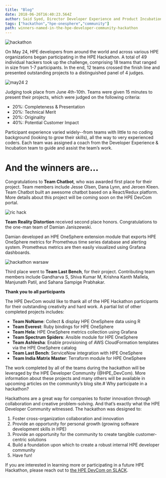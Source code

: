 ```yaml
---
title: "Blog"
date: 2018-06-26T16:40:23.564Z
author: Said Syed, Director Developer Experience and Product Incubation at HPE 
tags: ["hackathon","hpe-onesphere","community"]
path: winners-named-in-the-hpe-developer-community-hackathon
---
```

![hackathon](https://hpe-developer-portal.s3.amazonaws.com/uploads/media/2018/6/hackathon-1530031408442.png)

On May 24, HPE developers from around the world and across various HPE organizations began participating in the HPE Hackathon. A total of 49 individual hackers took up the challenge, comprising 18 teams that ranged in size from 1-7 participants. In the end, 12 teams crossed the finish line and presented outstanding projects to a distinguished panel of 4 judges.

![may24 2](https://hpe-developer-portal.s3.amazonaws.com/uploads/media/2018/6/may24-2-1530031551619.jpg)

Judging took place from June 4th-10th. Teams were given 15 minutes to present their projects, which were judged on the following criteria:
- 20%: Completeness & Presentation
- 20%: Technical Merit
- 20%: Originality
- 40%: Potential Customer Impact 

Participant experience varied widely--from teams with little to no coding background (looking to grow their skills), all the way to very experienced coders. Each team was assigned a coach from the Developer Experience & Incubation team to guide and assist the team’s work.

# And the winners are… 

Congratulations to **Team Chatbot**, who was awarded first place for their project. Team members include Jesse Olsen, Dana Lynn, and Jeroen Kleen. Team Chatbot built an awesome chatbot based on a React/Redux platform. More details about this project will be coming soon on the HPE DevCom portal.

![ric hack](https://hpe-developer-portal.s3.amazonaws.com/uploads/media/2018/6/ric-hack-1530031624425.jpg)

**Team Reality Distortion** received second place honors. Congratulations to the one-man team of Damian Janiszewski.

Damian developed an HPE OneSphere extension module that exports HPE OneSphere metrics for Prometheus time series database and alerting system. Prometheus metrics are then easily visualized using Grafana dashboards.



![hackathon warsaw](https://hpe-developer-portal.s3.amazonaws.com/uploads/media/2018/6/image-uploaded-from-ios-1530031727049.jpg)

Third place went to **Team Last Bench**, for their project. Contributing team members include Gandharva S, Shiva Kumar M, Krishna Kanth Mallela, Manjunath Patil, and Sahana Sampige Prabhakar.

**Thank you to all participants**

The HPE DevCom would like to thank all of the HPE Hackathon participants for their outstanding creativity and hard work. A partial list of other completed projects includes:
- **Team NoName**: Collect & display HPE OneSphere data using R
- **Team Everest**: Ruby bindings for HPE OneSphere
- **Team Hela**: HPE OneSphere metrics collection using Grafana
- **Team Spectrum Spiders**: Ansible module for HPE OneSphere
- **Team Ashlesha**: Enable provisioning of AWS CloudFormation templates via the HPE OneSphere catalog
- **Team Last Bench**: ServiceNow integration with HPE OneSphere
- **Team India Matrix Master**: Terraform module for HPE OneSphere

The work completed by all of the teams during the hackathon will be leveraged by the HPE Developer Community (@HPE_DevCom). More information about these projects and many others will be available in upcoming articles on the community’s blog site.# Why participate in a hackathon?

Hackathons are a great way for companies to foster innovation through collaboration and creative problem-solving. And that’s exactly what the HPE Developer Community witnessed. The hackathon was designed to: 

1.	Foster cross-organization collaboration and innovation 
2.	Provide an opportunity for personal growth (growing software development skills in HPE)
3.	Provide an opportunity for the community to create tangible customer-centric solutions
4.	Build a foundation upon which to create a robust internal HPE developer community
5.	Have fun!

If you are interested in learning more or participating in a future HPE Hackathon, please reach out to [the HPE DevCom on SLACK](https://www.labs.hpe.com/slack). 